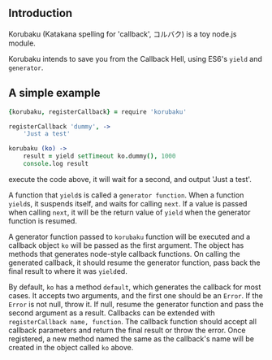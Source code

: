 Introduction
---
Korubaku (Katakana spelling for 'callback', コルバク) is a toy node.js module.

Korubaku intends to save you from the Callback Hell, using ES6's `yield` and `generator`.

A simple example
---
```coffeescript
{korubaku, registerCallback} = require 'korubaku'

registerCallback 'dummy', ->
	'Just a test'

korubaku (ko) ->
	result = yield setTimeout ko.dummy(), 1000
	console.log result
```

execute the code above, it will wait for a second, and output 'Just a test'.

A function that `yield`s is called a `generator function`. When a function `yield`s, it suspends itself, and waits for calling `next`. If a value is passed when calling `next`, it will be the return value of `yield` when the generator function is resumed.

A generator function passed to `korubaku` function will be executed and a callback object `ko` will be passed as the first argument. The object has methods that generates node-style callback functions.
On calling the generated callback, it should resume the generator function, pass back the final result to where it was `yield`ed.

By default, `ko` has a method `default`, which generates the callback for most cases. It accepts two arguments, and the first one should be an `Error`. If the `Error` is not null, throw it. If null, resume the generator function and pass the second argument as a result.
Callbacks can be extended with `registerCallback name, function`. The callback function should accept all callback parameters and return the final result or throw the error. Once registered, a new method named the same as the callback's name will be created in the object called `ko` above.


